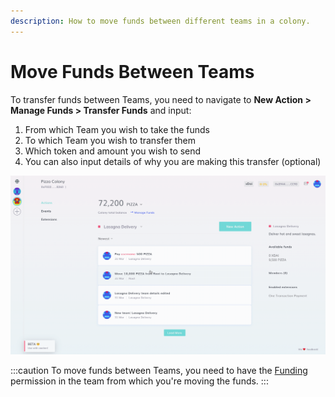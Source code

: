 ```yaml
---
description: How to move funds between different teams in a colony.
---
```


# Move Funds Between Teams

To transfer funds between Teams, you need to navigate to **New Action > Manage Funds > Transfer Funds** and input:

1. From which Team you wish to take the funds
2. To which Team you wish to transfer them
3. Which token and amount you wish to send
4. You can also input details of why you are making this transfer (optional)

![How to transfer funds between teams in Colony.](../assets/TransferFunds.gif)

:::caution
To move funds between Teams, you need to have the [Funding](../advanced-features/permissions.md#funding) permission in the team from which you're moving the funds.
:::
